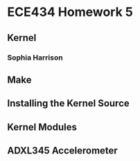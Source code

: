 # ECE434 Homework 5
## Kernel
### Sophia Harrison 

## Make

## Installing the Kernel Source

## Kernel Modules

## ADXL345 Accelerometer

